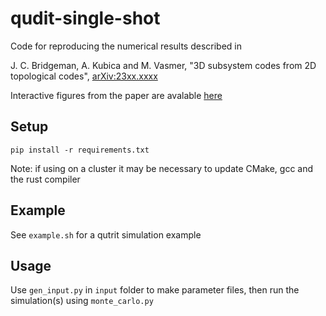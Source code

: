 # qudit-single-shot

Code for reproducing the numerical results described in

J. C. Bridgeman, A. Kubica and M. Vasmer, "3D subsystem codes from 2D topological codes", [arXiv:23xx.xxxx](https://arxiv.org)

Interactive figures from the paper are avalable [here](https://mikevasmer.github.io/qudit-single-shot/)

## Setup

`pip install -r requirements.txt`

Note: if using on a cluster it may be necessary to update CMake, gcc and the rust compiler

## Example

See `example.sh` for a qutrit simulation example

## Usage

Use `gen_input.py` in `input` folder to make parameter files, then run the simulation(s) using `monte_carlo.py`
